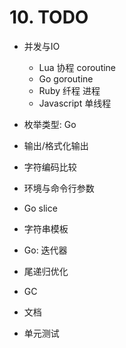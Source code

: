 # 10. TODO

* 并发与IO
  * Lua 协程 coroutine
  * Go goroutine
  * Ruby 纤程 进程
  * Javascript 单线程

* 枚举类型: Go

* 输出/格式化输出

* 字符编码比较

* 环境与命令行参数

* Go slice

* 字符串模板

* Go: 迭代器

* 尾递归优化

* GC

* 文档

* 单元测试
